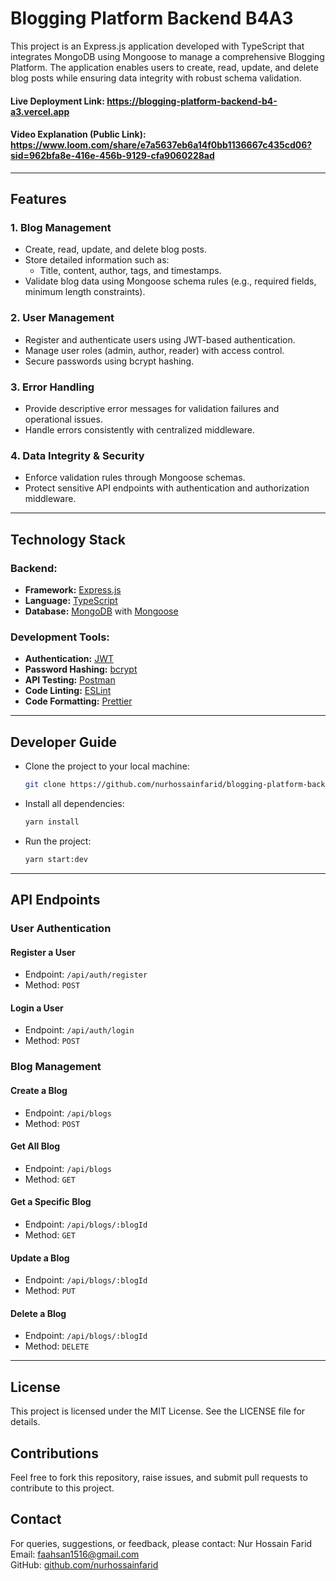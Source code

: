 # Blogging Platform Backend B4A3

This project is an Express.js application developed with TypeScript that integrates MongoDB using Mongoose to manage a comprehensive Blogging Platform. The application enables users to create, read, update, and delete blog posts while ensuring data integrity with robust schema validation.

#### Live Deployment Link: https://blogging-platform-backend-b4-a3.vercel.app
#### Video Explanation (Public Link): https://www.loom.com/share/e7a5637eb6a14f0bb1136667c435cd06?sid=962bfa8e-416e-456b-9129-cfa9060228ad

---

## **Features**

### **1. Blog Management**
- Create, read, update, and delete blog posts.
- Store detailed information such as:
  - Title, content, author, tags, and timestamps.
- Validate blog data using Mongoose schema rules (e.g., required fields, minimum length constraints).

### **2. User Management**
- Register and authenticate users using JWT-based authentication.
- Manage user roles (admin, author, reader) with access control.
- Secure passwords using bcrypt hashing.

### **3. Error Handling**
- Provide descriptive error messages for validation failures and operational issues.
- Handle errors consistently with centralized middleware.

### **4. Data Integrity & Security**
- Enforce validation rules through Mongoose schemas.
- Protect sensitive API endpoints with authentication and authorization middleware.

---

## **Technology Stack**

### **Backend:**
- **Framework:** [Express.js](https://expressjs.com/)
- **Language:** [TypeScript](https://www.typescriptlang.org/)
- **Database:** [MongoDB](https://www.mongodb.com/) with [Mongoose](https://mongoosejs.com/)

### **Development Tools:**
- **Authentication:** [JWT](https://jwt.io/)
- **Password Hashing:** [bcrypt](https://www.npmjs.com/package/bcrypt)
- **API Testing:** [Postman](https://www.postman.com/)
- **Code Linting:** [ESLint](https://eslint.org/)
- **Code Formatting:** [Prettier](https://prettier.io/)

---

## **Developer Guide**

* Clone the project to your local machine:
    ```bash
    git clone https://github.com/nurhossainfarid/blogging-platform-backend_B4A3.git
    ```
* Install all dependencies:
    ```bash
    yarn install
    ```
* Run the project:
    ```bash
    yarn start:dev
    ```

---

## **API Endpoints**

### **User Authentication**
#### **Register a User**
- Endpoint: `/api/auth/register`
- Method: `POST`
#### **Login a User**
- Endpoint: `/api/auth/login`
- Method: `POST`

### **Blog Management**
#### **Create a Blog**
- Endpoint: `/api/blogs`
- Method: `POST`
#### **Get All Blog**
- Endpoint: `/api/blogs`
- Method: `GET`
#### **Get a Specific Blog**
- Endpoint: `/api/blogs/:blogId`
- Method: `GET`
#### **Update a Blog**
- Endpoint: `/api/blogs/:blogId`
- Method: `PUT`
#### **Delete a Blog**
- Endpoint: `/api/blogs/:blogId`
- Method: `DELETE`
---

## **License**
This project is licensed under the MIT License. See the LICENSE file for details.

## **Contributions**
Feel free to fork this repository, raise issues, and submit pull requests to contribute to this project.

## **Contact**
For queries, suggestions, or feedback, please contact:
Nur Hossain Farid  
Email: faahsan1516@gmail.com  
GitHub: [github.com/nurhossainfarid](https://github.com/nurhossainfarid)